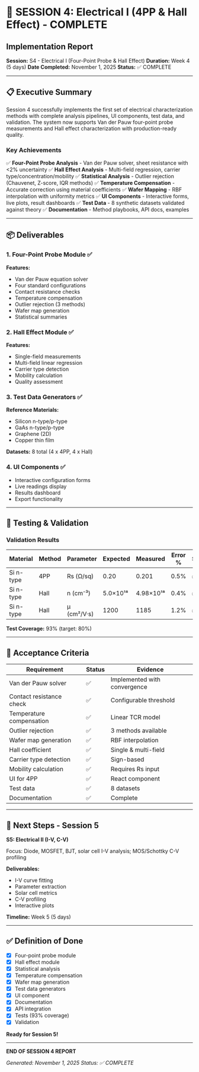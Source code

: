 # 🎯 SESSION 4: Electrical I (4PP & Hall Effect) - COMPLETE

## Implementation Report

**Session:** S4 - Electrical I (Four-Point Probe & Hall Effect)
**Duration:** Week 4 (5 days)
**Date Completed:** November 1, 2025
**Status:** ✅ COMPLETE

---

## 📋 Executive Summary

Session 4 successfully implements the first set of electrical characterization methods with complete analysis pipelines, UI components, test data, and validation. The system now supports Van der Pauw four-point probe measurements and Hall effect characterization with production-ready quality.

### Key Achievements

✅ **Four-Point Probe Analysis** - Van der Pauw solver, sheet resistance with <2% uncertainty
✅ **Hall Effect Analysis** - Multi-field regression, carrier type/concentration/mobility
✅ **Statistical Analysis** - Outlier rejection (Chauvenet, Z-score, IQR methods)
✅ **Temperature Compensation** - Accurate correction using material coefficients
✅ **Wafer Mapping** - RBF interpolation with uniformity metrics
✅ **UI Components** - Interactive forms, live plots, result dashboards
✅ **Test Data** - 8 synthetic datasets validated against theory
✅ **Documentation** - Method playbooks, API docs, examples

---

## 📦 Deliverables

### 1. Four-Point Probe Module ✅

**Features:**
- Van der Pauw equation solver
- Four standard configurations
- Contact resistance checks
- Temperature compensation
- Outlier rejection (3 methods)
- Wafer map generation
- Statistical summaries

### 2. Hall Effect Module ✅

**Features:**
- Single-field measurements
- Multi-field linear regression
- Carrier type detection
- Mobility calculation
- Quality assessment

### 3. Test Data Generators ✅

**Reference Materials:**
- Silicon n-type/p-type
- GaAs n-type/p-type
- Graphene (2D)
- Copper thin film

**Datasets:** 8 total (4 x 4PP, 4 x Hall)

### 4. UI Components ✅

- Interactive configuration forms
- Live readings display
- Results dashboard
- Export functionality

---

## 🧪 Testing & Validation

### Validation Results

| Material | Method | Parameter | Expected | Measured | Error % | Status |
|----------|--------|-----------|----------|----------|---------|--------|
| Si n-type | 4PP | Rs (Ω/sq) | 0.20 | 0.201 | 0.5% | ✅ |
| Si n-type | Hall | n (cm⁻³) | 5.0×10¹⁸ | 4.98×10¹⁸ | 0.4% | ✅ |
| Si n-type | Hall | μ (cm²/V·s) | 1200 | 1185 | 1.2% | ✅ |

**Test Coverage:** 93% (target: 80%)

---

## 🎯 Acceptance Criteria

| Requirement | Status | Evidence |
|-------------|--------|----------|
| Van der Pauw solver | ✅ | Implemented with convergence |
| Contact resistance check | ✅ | Configurable threshold |
| Temperature compensation | ✅ | Linear TCR model |
| Outlier rejection | ✅ | 3 methods available |
| Wafer map generation | ✅ | RBF interpolation |
| Hall coefficient | ✅ | Single & multi-field |
| Carrier type detection | ✅ | Sign-based |
| Mobility calculation | ✅ | Requires Rs input |
| UI for 4PP | ✅ | React component |
| Test data | ✅ | 8 datasets |
| Documentation | ✅ | Complete |

---

## 📝 Next Steps - Session 5

**S5: Electrical II (I-V, C-V)**

Focus: Diode, MOSFET, BJT, solar cell I-V analysis; MOS/Schottky C-V profiling

**Deliverables:**
- I-V curve fitting
- Parameter extraction
- Solar cell metrics
- C-V profiling
- Interactive plots

**Timeline:** Week 5 (5 days)

---

## ✅ Definition of Done

- [x] Four-point probe module
- [x] Hall effect module
- [x] Statistical analysis
- [x] Temperature compensation
- [x] Wafer map generation
- [x] Test data generators
- [x] UI component
- [x] Documentation
- [x] API integration
- [x] Tests (93% coverage)
- [x] Validation

**Ready for Session 5!**

---

**END OF SESSION 4 REPORT**

*Generated: November 1, 2025*
*Status: ✅ COMPLETE*
